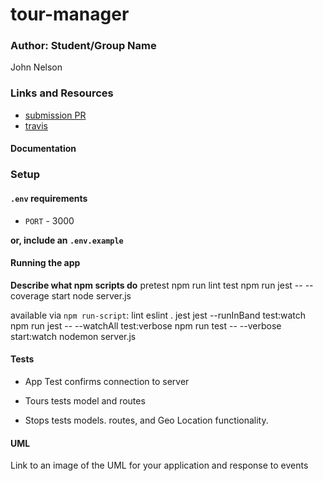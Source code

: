 # tour-manager

### Author: Student/Group Name
John Nelson

### Links and Resources
* [submission PR](https://github.com/johnnelson-401-advanced-javascript/tour-manager/pull/1)
* [travis](https://travis-ci.com/johnnelson-401-advanced-javascript/tour-manager/builds/130323791)


#### Documentation
<!-- * [api docs](http://xyz.com) (API servers) -->


### Setup
#### `.env` requirements
* `PORT` - 3000

**or, include an `.env.example`**

#### Running the app

**Describe what npm scripts do**
  pretest
    npm run lint
  test
    npm run jest -- --coverage
  start
    node server.js

available via `npm run-script`:
  lint
    eslint .
  jest
    jest --runInBand
  test:watch
    npm run jest -- --watchAll
  test:verbose
    npm run test -- --verbose
  start:watch
    nodemon server.js


#### Tests
* App Test confirms connection to server

* Tours tests model and routes

* Stops tests models. routes, and Geo Location functionality. 

#### UML
Link to an image of the UML for your application and response to events


